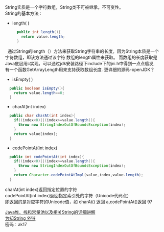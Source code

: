   String实质是一个字符数组，String类不可被继承，不可变性。<br/>
  String的基本方法：
  * length( )<br/>

    ```java
      public int length(){
        return value.length;
      }
    ```

&nbsp;&nbsp;通过String的length（）方法来获取String字符串的长度，因为String本质是一个字符数组，即该方法通过该字符
    数组的length属性来获取。
    而数组的长度获取是Java底层用c实现，可以通过jdk安装路径下include下的jni.h中得到一点点启发, 
    有一个函数GetArrayLength用来支持获取数组长度. 更详细的源码-openJDK？

  * isEmpty( )

  ```java
    public boolean isEmpty(){
      return value.length==0;
    }
  ```

  * charAt(int index)

  ```java
    public char charAt(int index){
      if((index<0)||(index>=value.length)){
        throw new StringIndexOutOfBoundsException(index);
      }
      return value[index];
    }
  ```

  * codePointAt(int index)

  ```java
    public int codePointAt(int index){
      if((index<0)||(index>=value.length)){
        throw new StringIndexOutOfBoundsException(index);
      }
      return Character.codePointAtImpl(value,index,value.length);
    }
   ```

   charAt(int index)返回指定位置的字符<br/>
   codePointAt(int index)返回指定索引处的字符（Unicode代码点）<br/>
   即返回的是对应字符的Unicode值，如 charAt() 返回 a,codePointAt()返回 97<br/>
      
    
      

  [Java堆、栈和常量池以及相关String的详细讲解](http://www.cnblogs.com/xiohao/p/4296088.html)<br/>
  [为知String 外链](http://fromwiz.com/share/s/2NznIz3wXkFc23YdT71GMR-R1AbjcT2VykIL2-8d1h1RMlsx)<br/>
   密码：ak17 <br/>
